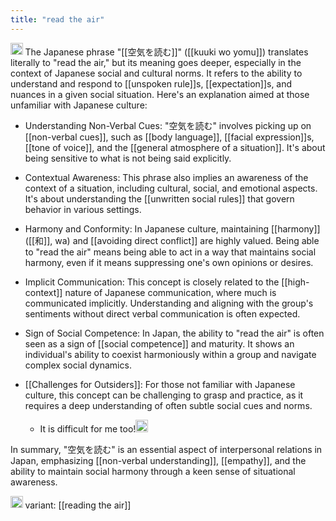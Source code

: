 ```yaml
---
title: "read the air"
---
```


<img src='https://scrapbox.io/api/pages/nishio/gpt/icon' alt='gpt.icon' height="19.5"/> The Japanese phrase "[[空気を読む]]" ([[kuuki wo yomu]]) translates literally to "read the air," but its meaning goes deeper, especially in the context of Japanese social and cultural norms. It refers to the ability to understand and respond to [[unspoken rule]]s, [[expectation]]s, and nuances in a given social situation. Here's an explanation aimed at those unfamiliar with Japanese culture:

- Understanding Non-Verbal Cues: "空気を読む" involves picking up on [[non-verbal cues]], such as [[body language]], [[facial expression]]s, [[tone of voice]], and the [[general atmosphere of a situation]]. It's about being sensitive to what is not being said explicitly.

- Contextual Awareness: This phrase also implies an awareness of the context of a situation, including cultural, social, and emotional aspects. It's about understanding the [[unwritten social rules]] that govern behavior in various settings.

- Harmony and Conformity: In Japanese culture, maintaining [[harmony]] ([[和]], wa) and [[avoiding direct conflict]] are highly valued. Being able to "read the air" means being able to act in a way that maintains social harmony, even if it means suppressing one's own opinions or desires.

- Implicit Communication: This concept is closely related to the [[high-context]] nature of Japanese communication, where much is communicated implicitly. Understanding and aligning with the group's sentiments without direct verbal communication is often expected.

- Sign of Social Competence: In Japan, the ability to "read the air" is often seen as a sign of [[social competence]] and maturity. It shows an individual's ability to coexist harmoniously within a group and navigate complex social dynamics.

- [[Challenges for Outsiders]]: For those not familiar with Japanese culture, this concept can be challenging to grasp and practice, as it requires a deep understanding of often subtle social cues and norms.
    - It is difficult for me too!<img src='https://scrapbox.io/api/pages/nishio/nishio/icon' alt='nishio.icon' height="19.5"/>

In summary, "空気を読む" is an essential aspect of interpersonal relations in Japan, emphasizing [[non-verbal understanding]], [[empathy]], and the ability to maintain social harmony through a keen sense of situational awareness.

<img src='https://scrapbox.io/api/pages/nishio/en/icon' alt='en.icon' height="19.5"/>
variant: [[reading the air]]
